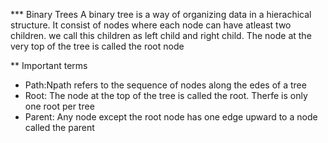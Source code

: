 *** Binary Trees
A binary tree is a way of organizing data in a hierachical structure. It consist of nodes where each node can have atleast two children. we call this children as left child and right child. The node at the very top of the tree is called the root node

** Important terms
- Path:Npath refers to the sequence of nodes along the edes of a tree
- Root: The node at the top of the tree is called the root. Therfe is only one root per tree
- Parent: Any node except the root node has one edge upward to a node called the parent